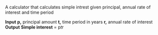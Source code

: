 A calculator that calculates simple intrest given principal, annual rate of interest and time period

**Input**
  **p,** principal amount
  **t,** time period in years
  **r,** annual rate of interest
**Output**
  **Simple interest** = p*t*r
  
